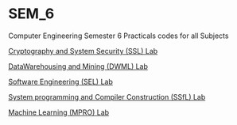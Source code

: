 # SEM_6
Computer Engineering Semester 6 Practicals codes for all Subjects

[Cryptography and System Security (SSL) Lab](https://github.com/HarshOza36/SEM_6/tree/master/Cryptography%20%26%20System%20Security%20Lab)

[DataWarehousing and Mining (DWML) Lab](https://github.com/HarshOza36/SEM_6/tree/master/Data%20Warehousing%20%26%20Mining%20Lab)

[Software Engineering (SEL) Lab](https://github.com/HarshOza36/SEM_6/tree/master/Software%20Engineering%20Lab)

[System programming and Compiler Construction (SSfL) Lab](https://github.com/HarshOza36/SEM_6/tree/master/System%20Programming%20%26%20Compiler%20Construction%20Lab)

[Machine Learning (MPRO) Lab](https://github.com/HarshOza36/SEM_6/tree/master/Machine%20Learning%20(MPRO)%20Lab)
